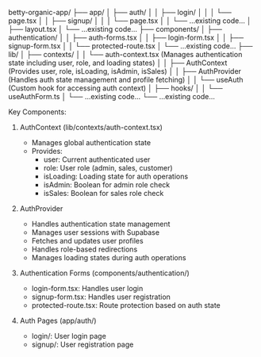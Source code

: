 betty-organic-app/
├── app/
│ ├── auth/
│ │ ├── login/
│ │ │ └── page.tsx
│ │ ├── signup/
│ │ │ └── page.tsx
│ │ └── ...existing code...
│ ├── layout.tsx
│ └── ...existing code...
├── components/
│ ├── authentication/
│ │ ├── auth-forms.tsx
│ │ ├── login-form.tsx
│ │ ├── signup-form.tsx
│ │ └── protected-route.tsx
│ └── ...existing code...
├── lib/
│ ├── contexts/
│ │ └── auth-context.tsx (Manages authentication state including user, role, and loading states)
│ │ ├── AuthContext (Provides user, role, isLoading, isAdmin, isSales)
│ │ ├── AuthProvider (Handles auth state management and profile fetching)
│ │ └── useAuth (Custom hook for accessing auth context)
│ ├── hooks/
│ │ └── useAuthForm.ts
│ └── ...existing code...
└── ...existing code...

Key Components:

1. AuthContext (lib/contexts/auth-context.tsx)

   - Manages global authentication state
   - Provides:
     - user: Current authenticated user
     - role: User role (admin, sales, customer)
     - isLoading: Loading state for auth operations
     - isAdmin: Boolean for admin role check
     - isSales: Boolean for sales role check

2. AuthProvider

   - Handles authentication state management
   - Manages user sessions with Supabase
   - Fetches and updates user profiles
   - Handles role-based redirections
   - Manages loading states during auth operations

3. Authentication Forms (components/authentication/)

   - login-form.tsx: Handles user login
   - signup-form.tsx: Handles user registration
   - protected-route.tsx: Route protection based on auth state

4. Auth Pages (app/auth/)
   - login/: User login page
   - signup/: User registration page
